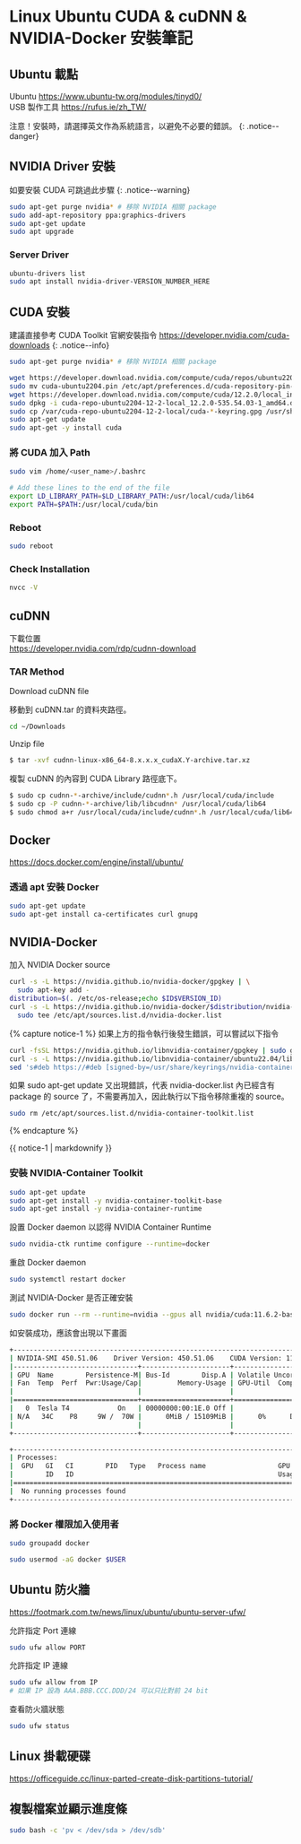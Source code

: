 # Linux Ubuntu CUDA & cuDNN & NVIDIA-Docker 安裝筆記  
## Ubuntu 載點  

Ubuntu https://www.ubuntu-tw.org/modules/tinyd0/  
USB 製作工具 https://rufus.ie/zh_TW/  

注意！安裝時，請選擇英文作為系統語言，以避免不必要的錯誤。
{: .notice--danger}

## NVIDIA Driver 安裝  

如要安裝 CUDA 可跳過此步驟
{: .notice--warning}  

```bash
sudo apt-get purge nvidia* # 移除 NVIDIA 相關 package
sudo add-apt-repository ppa:graphics-drivers
sudo apt-get update
sudo apt upgrade
```

### Server Driver  

```bash
ubuntu-drivers list
sudo apt install nvidia-driver-VERSION_NUMBER_HERE
```

## CUDA 安裝  

建議直接參考 CUDA Toolkit 官網安裝指令
https://developer.nvidia.com/cuda-downloads
{: .notice--info}  

```bash
sudo apt-get purge nvidia* # 移除 NVIDIA 相關 package

wget https://developer.download.nvidia.com/compute/cuda/repos/ubuntu2204/x86_64/cuda-ubuntu2204.pin
sudo mv cuda-ubuntu2204.pin /etc/apt/preferences.d/cuda-repository-pin-600
wget https://developer.download.nvidia.com/compute/cuda/12.2.0/local_installers/cuda-repo-ubuntu2204-12-2-local_12.2.0-535.54.03-1_amd64.deb
sudo dpkg -i cuda-repo-ubuntu2204-12-2-local_12.2.0-535.54.03-1_amd64.deb
sudo cp /var/cuda-repo-ubuntu2204-12-2-local/cuda-*-keyring.gpg /usr/share/keyrings/
sudo apt-get update
sudo apt-get -y install cuda
```

### 將 CUDA 加入 Path  

```bash
sudo vim /home/<user_name>/.bashrc

# Add these lines to the end of the file
export LD_LIBRARY_PATH=$LD_LIBRARY_PATH:/usr/local/cuda/lib64
export PATH=$PATH:/usr/local/cuda/bin
```

### Reboot  

```bash
sudo reboot
```

### Check Installation  

```bash
nvcc -V
```

## cuDNN  

下載位置  
https://developer.nvidia.com/rdp/cudnn-download  

### TAR Method  

Download cuDNN file  

移動到 cuDNN.tar 的資料夾路徑。  
```bash
cd ~/Downloads
```
    
Unzip file  
```bash
$ tar -xvf cudnn-linux-x86_64-8.x.x.x_cudaX.Y-archive.tar.xz
```
    
複製 cuDNN 的內容到 CUDA Library 路徑底下。  
```bash
$ sudo cp cudnn-*-archive/include/cudnn*.h /usr/local/cuda/include 
$ sudo cp -P cudnn-*-archive/lib/libcudnn* /usr/local/cuda/lib64 
$ sudo chmod a+r /usr/local/cuda/include/cudnn*.h /usr/local/cuda/lib64/libcudnn*
```
    
## Docker  

https://docs.docker.com/engine/install/ubuntu/
### 透過 apt 安裝 Docker  
```bash
sudo apt-get update
sudo apt-get install ca-certificates curl gnupg
```
    
## NVIDIA-Docker  
    
加入 NVIDIA Docker source  
```bash
curl -s -L https://nvidia.github.io/nvidia-docker/gpgkey | \
  sudo apt-key add -
distribution=$(. /etc/os-release;echo $ID$VERSION_ID)
curl -s -L https://nvidia.github.io/nvidia-docker/$distribution/nvidia-docker.list | \
  sudo tee /etc/apt/sources.list.d/nvidia-docker.list
```

{% capture notice-1 %}
如果上方的指令執行後發生錯誤，可以嘗試以下指令
    
```bash
curl -fsSL https://nvidia.github.io/libnvidia-container/gpgkey | sudo gpg --dearmor -o /usr/share/keyrings/nvidia-container-toolkit-keyring.gpg
curl -s -L https://nvidia.github.io/libnvidia-container/ubuntu22.04/libnvidia-container.list
sed 's#deb https://#deb [signed-by=/usr/share/keyrings/nvidia-container-toolkit-keyring.gpg] https://#g' | sudo tee /etc/apt/sources.list.d/nvidia-container-toolkit.list
```
    
如果 sudo apt-get update 又出現錯誤，代表 nvidia-docker.list 內已經含有 package 的 source 了，不需要再加入，因此執行以下指令移除重複的 source。  
```bash
sudo rm /etc/apt/sources.list.d/nvidia-container-toolkit.list
```
{% endcapture %}
<div class="notice--warning">{{ notice-1 | markdownify }}</div>


### 安裝 NVIDIA-Container Toolkit  
```bash
sudo apt-get update
sudo apt-get install -y nvidia-container-toolkit-base
sudo apt-get install -y nvidia-container-runtime
```
  
設置 Docker daemon 以認得 NVIDIA Container Runtime  
```bash
sudo nvidia-ctk runtime configure --runtime=docker
```
    
重啟 Docker daemon    
```bash
sudo systemctl restart docker
```
    
測試 NVIDIA-Docker 是否正確安裝  
```bash
sudo docker run --rm --runtime=nvidia --gpus all nvidia/cuda:11.6.2-base-ubuntu20.04 nvidia-smi
```
    
如安裝成功，應該會出現以下畫面  
```bash
+-----------------------------------------------------------------------------+
| NVIDIA-SMI 450.51.06    Driver Version: 450.51.06    CUDA Version: 11.0     |
|-------------------------------+----------------------+----------------------+
| GPU  Name        Persistence-M| Bus-Id        Disp.A | Volatile Uncorr. ECC |
| Fan  Temp  Perf  Pwr:Usage/Cap|         Memory-Usage | GPU-Util  Compute M. |
|                               |                      |               MIG M. |
|===============================+======================+======================|
|   0  Tesla T4            On   | 00000000:00:1E.0 Off |                    0 |
| N/A   34C    P8     9W /  70W |      0MiB / 15109MiB |      0%      Default |
|                               |                      |                  N/A |
+-------------------------------+----------------------+----------------------+

+-----------------------------------------------------------------------------+
| Processes:                                                                  |
|  GPU   GI   CI        PID   Type   Process name                  GPU Memory |
|        ID   ID                                                   Usage      |
|=============================================================================|
|  No running processes found                                                 |
+-----------------------------------------------------------------------------+
```

### 將 Docker 權限加入使用者
```bash
sudo groupadd docker

sudo usermod -aG docker $USER
```

## Ubuntu 防火牆
https://footmark.com.tw/news/linux/ubuntu/ubuntu-server-ufw/

允許指定 Port 連線
```bash
sudo ufw allow PORT
```

允許指定 IP 連線
```bash
sudo ufw allow from IP
# 如果 IP 設為 AAA.BBB.CCC.DDD/24 可以只比對前 24 bit
```

查看防火牆狀態
```bash
sudo ufw status
```

## Linux 掛載硬碟
https://officeguide.cc/linux-parted-create-disk-partitions-tutorial/

## 複製檔案並顯示進度條

```bash
sudo bash -c 'pv < /dev/sda > /dev/sdb'
```